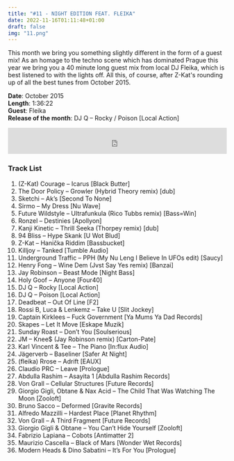 ```yaml
---
title: "#11 - NIGHT EDITION FEAT. FLEIKA"
date: 2022-11-16T01:11:48+01:00
draft: false
img: "11.png"
---
```


This month we bring you something slightly different in the form of a guest mix! As an homage to the techno scene which has dominated Prague this year we bring you a 40 minute long guest mix from local DJ Fleika, which is best listened to with the lights off. All this, of course, after Z-Kat's rounding up of all the best tunes from October 2015.​

**Date**: October 2015  
**Length**: 1:36:22  
**Guest**: Fleika  
**Release of the month**: DJ Q – Rocky / Poison [Local Action]

<div>
<iframe width="100%" height="60" src="https://www.mixcloud.com/widget/iframe/?hide_cover=1&mini=1&feed=%2Fzkat%2Fmasquerave-podcast-11-night-edition-feat-fleika%2F" frameborder="0" ></iframe>
</div>

### Track List

1. (Z-Kat) Courage – Icarus [Black Butter]
2. The Door Policy – Growler (Hybrid Theory remix) [dub]
3. Sketchi – Ak’s [Second To None]
4. Sirmo – My Dress [Nu Wave]
5. Future Wildstyle – Ultrafunkula (Rico Tubbs remix) [Bass=Win]
6. Ronzel – Destinies [Apollyon]
7. Kanji Kinetic – Thrill Seeka (Thorpey remix) [dub]
8. 94 Bliss – Hype Skank [U Wot Blud]
9. Z-Kat – Hanička Riddim [Bassbucket]
10. Killjoy – Tanked [Tumble Audio]
11. Underground Traffic – PPH (My Nu Leng I Believe In UFOs edit) [Saucy]
12. Henry Fong – Wine Dem (Jvst Say Yes remix) [Banzai]
13. Jay Robinson – Beast Mode [Night Bass]
14. Holy Goof – Anyone [Four40]
15. DJ Q – Rocky [Local Action]
16. DJ Q – Poison [Local Action]
17. Deadbeat – Out Of Line [F2]
18. Rossi B, Luca & Lenkemz – Take U [Slit Jockey]
19. Captain Kirklees – Fuck Government [Ya Mums Ya Dad Records]
20. Skapes – Let It Move [Eskape Muzik]
21. Sunday Roast – Don’t You [Soulserious]
22. JM – Knee$ (Jay Robinson remix) [Carton-Pate]
23. Karl Vincent & Tee – The Piano [In:flux Audio]
24. Jägerverb – Baseliner [Safer At Night]
25. (fleika) Rrose – Adrift [EAUX]
26. Claudio PRC – Leave [Prologue]
27. Abdulla Rashim – Asayita 1 [Abdulla Rashim Records]
28. Von Grall – Cellular Structures [Future Records]
29. Giorgio Gigli, Obtane & Nax Acid – The Child That Was Watching The Moon [Zooloft]
30. Bruno Sacco – Deformed [Gravite Records]
31. Alfredo Mazzilli – Hardest Place [Planet Rhythm]
32. Von Grall – A Third Fragment [Future Records]
33. Giorgio Gigli & Obtane – You Can’t Hide Yourself [Zooloft]
34. Fabrizio Lapiana – Cobots [Antimatter 2]
35. Maurizio Cascella – Black of Mars [Wonder Wet Records]
36. Modern Heads & Dino Sabatini – It’s For You [Prologue]
